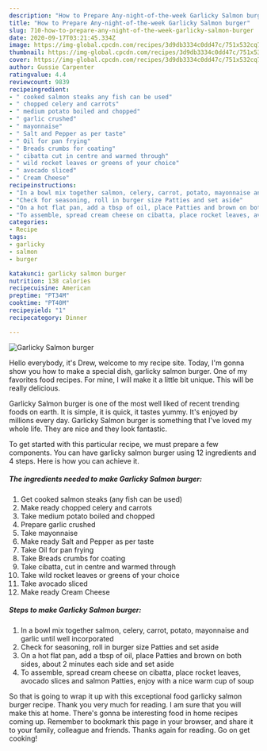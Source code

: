 ```yaml
---
description: "How to Prepare Any-night-of-the-week Garlicky Salmon burger"
title: "How to Prepare Any-night-of-the-week Garlicky Salmon burger"
slug: 710-how-to-prepare-any-night-of-the-week-garlicky-salmon-burger
date: 2020-09-17T03:21:45.334Z
image: https://img-global.cpcdn.com/recipes/3d9db3334c0dd47c/751x532cq70/garlicky-salmon-burger-recipe-main-photo.jpg
thumbnail: https://img-global.cpcdn.com/recipes/3d9db3334c0dd47c/751x532cq70/garlicky-salmon-burger-recipe-main-photo.jpg
cover: https://img-global.cpcdn.com/recipes/3d9db3334c0dd47c/751x532cq70/garlicky-salmon-burger-recipe-main-photo.jpg
author: Gussie Carpenter
ratingvalue: 4.4
reviewcount: 9839
recipeingredient:
- " cooked salmon steaks any fish can be used"
- " chopped celery and carrots"
- " medium potato boiled and chopped"
- " garlic crushed"
- " mayonnaise"
- " Salt and Pepper as per taste"
- " Oil for pan frying"
- " Breads crumbs for coating"
- " cibatta cut in centre and warmed through"
- " wild rocket leaves or greens of your choice"
- " avocado sliced"
- " Cream Cheese"
recipeinstructions:
- "In a bowl mix together salmon, celery, carrot, potato, mayonnaise and garlic until well incorporated"
- "Check for seasoning, roll in burger size Patties and set aside"
- "On a hot flat pan, add a tbsp of oil, place Patties and brown on both sides, about 2 minutes each side and set aside"
- "To assemble, spread cream cheese on cibatta, place rocket leaves, avocado slices and salmon Patties, enjoy with a nice warm cup of soup"
categories:
- Recipe
tags:
- garlicky
- salmon
- burger

katakunci: garlicky salmon burger 
nutrition: 138 calories
recipecuisine: American
preptime: "PT34M"
cooktime: "PT40M"
recipeyield: "1"
recipecategory: Dinner

---
```



![Garlicky Salmon burger](https://img-global.cpcdn.com/recipes/3d9db3334c0dd47c/751x532cq70/garlicky-salmon-burger-recipe-main-photo.jpg)

Hello everybody, it's Drew, welcome to my recipe site. Today, I'm gonna show you how to make a special dish, garlicky salmon burger. One of my favorites food recipes. For mine, I will make it a little bit unique. This will be really delicious.

Garlicky Salmon burger is one of the most well liked of recent trending foods on earth. It is simple, it is quick, it tastes yummy. It's enjoyed by millions every day. Garlicky Salmon burger is something that I've loved my whole life. They are nice and they look fantastic.




To get started with this particular recipe, we must prepare a few components. You can have garlicky salmon burger using 12 ingredients and 4 steps. Here is how you can achieve it.

<!--inarticleads1-->

##### The ingredients needed to make Garlicky Salmon burger:

1. Get  cooked salmon steaks (any fish can be used)
1. Make ready  chopped celery and carrots
1. Take  medium potato boiled and chopped
1. Prepare  garlic crushed
1. Take  mayonnaise
1. Make ready  Salt and Pepper as per taste
1. Take  Oil for pan frying
1. Take  Breads crumbs for coating
1. Take  cibatta, cut in centre and warmed through
1. Take  wild rocket leaves or greens of your choice
1. Take  avocado sliced
1. Make ready  Cream Cheese




<!--inarticleads2-->

##### Steps to make Garlicky Salmon burger:

1. In a bowl mix together salmon, celery, carrot, potato, mayonnaise and garlic until well incorporated
1. Check for seasoning, roll in burger size Patties and set aside
1. On a hot flat pan, add a tbsp of oil, place Patties and brown on both sides, about 2 minutes each side and set aside
1. To assemble, spread cream cheese on cibatta, place rocket leaves, avocado slices and salmon Patties, enjoy with a nice warm cup of soup




So that is going to wrap it up with this exceptional food garlicky salmon burger recipe. Thank you very much for reading. I am sure that you will make this at home. There's gonna be interesting food in home recipes coming up. Remember to bookmark this page in your browser, and share it to your family, colleague and friends. Thanks again for reading. Go on get cooking!

